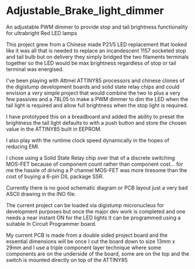 # Adjustable_Brake_light_dimmer
An adjustable PWM dimmer to provide stop and tail brightness functionality for ultrabright Red LED lamps

This project grew from a Chinese made P21/5 LED replacement that looked like it was all that is needed to replace an incandescent 1157 socketed stop and tail bulb but on delivery they simply bridged the two filaments terminals together so the LED would be max brightness regardless of stop or tail terminal was energised.

I've been playing with Attmel ATTINY85 processors and chinese clones of the digistump development boards and solid state relay chips and could envision a very simple project that would combine the two to plus a very few passives and a 78L05 to make a PWM dimmer to dim the LED when the tail light is required and allow full brightness when the stop light is required.

I have prototyped this on a breadboard and added the ability to preset the brightness the tail light defaults to with a push button and store the chosen value in the ATTINY85 built in EEPROM.

I also play with the runtime clock speed dynamically in the hopes of reducing EMI.

I chose using a Solid State Relay chip over that of a discrete switching MOS-FET because of component count rather than component cost... for me the hassle of driving a P channel MOS-FET was more tiresome than the cost of buying a 6-pin DIL package SSR.

Currently there is no good schematic diagram or PCB layout just a very bad ASCII drawing in the INO file.

The current project can be loaded via digistump micronucleus for development purposes but once the major dev work is completed and one needs a near instant ON for the LED lights it can be programmed using a suitable In Circuit Programmer board.

My current PCB is made from a double sided project board and the essential dimensions will be once I cut the board down to size 13mm x 29mm and I use a triple component layer technique where some components are on the underside of the board, some are on the top and the switch is mounted directly on top of the ATTINY85

